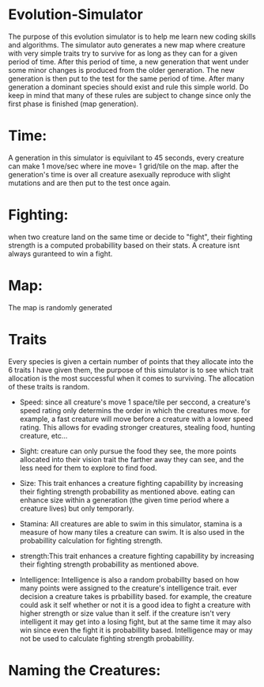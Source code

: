 # Evolution-Simulator
The purpose of this evolution simulator is to help me learn new coding skills and algorithms. The simulator auto generates a new map where creature with very simple traits try to survive for as long as they can for a given period of time. After this period of time, a new generation that went under some minor changes is produced from the older generation. The new generation is then put to the test for the same period of time. After many generation a dominant species should exist and rule this simple world. Do keep in mind that many of these rules are subject to change since only the first phase is finished (map generation).

# Time:
A generation in this simulator is equivilant to 45 seconds, every creature can make 1 move/sec where ine move= 1 grid/tile on the map. after the generation's time is over all creature asexually reproduce with slight mutations and are then put to the test once again.
# Fighting:
 when two creature land on the same time or decide to "fight", their fighting strength is a computed probabillity based on their stats. A creature isnt always guranteed to win a fight.
# Map:
The map is randomly generated
# Traits
Every species is given a certain number of points that they allocate into the 6 traits I have given them, the purpose of this simulator is to see which trait allocation is the most successful when it comes to surviving. The allocation of these traits is random.

* Speed: since all creature's move 1 space/tile per seccond, a creature's speed rating only determins the order in which the creatures move. for example, a fast creature will move before a creature with a lower speed rating. This allows for evading stronger creatures, stealing food, hunting creature, etc...

* Sight: creature can only pursue the food they see, the more points allocated into their vision trait the farther away they can see, and the less need for them to explore to find food.

* Size: This trait enhances a creature fighting capabillity by increasing their fighting strength probabillity as mentioned above. eating can enhance size within a generation (the given time period where a creature lives) but only temporarly.

* Stamina: All creatures are able to swim in this simulator, stamina is a measure of how many tiles a creature can swim. It is also used in the probabillity calculation for fighting strength.

* strength:This trait enhances a creature fighting capabillity by increasing their fighting strength probabillity as mentioned above.

* Intelligence: Intelligence is also a random probabillty based on how many points were assigned to the creature's intelligence trait. ever decision a creature takes is prbabillity based. for example, the creature could ask it self whether or not it is a good idea to fight a creature with higher strength or size value than it self. if the creature isn't very intelligent it may get into a losing fight, but at the same time it may also win since even the fight it is probabillity based. Intelligence may or may not be used to calculate fighting strength probabillity.


# Naming the Creatures:

